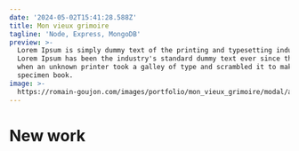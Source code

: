```yaml
---
date: '2024-05-02T15:41:28.588Z'
title: Mon vieux grimoire
tagline: 'Node, Express, MongoDB'
preview: >-
  Lorem Ipsum is simply dummy text of the printing and typesetting industry.
  Lorem Ipsum has been the industry's standard dummy text ever since the 1500s,
  when an unknown printer took a galley of type and scrambled it to make a type
  specimen book.
image: >-
  https://romain-goujon.com/images/portfolio/mon_vieux_grimoire/modal/accueil.webp
---
```

# New work
